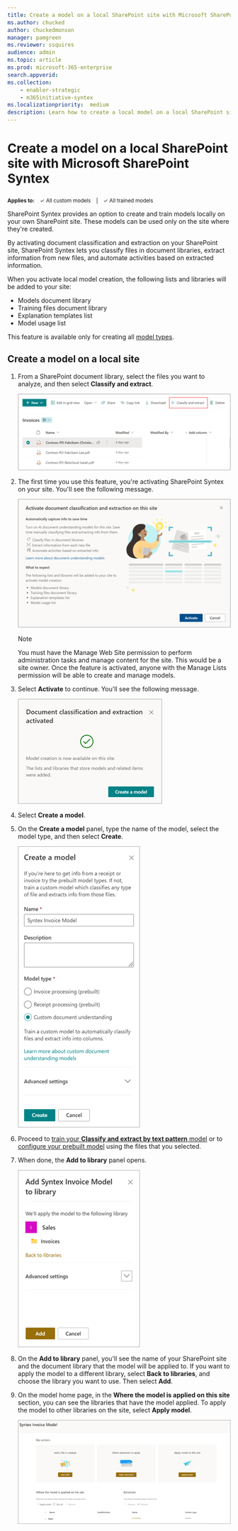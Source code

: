 ```yaml
---
title: Create a model on a local SharePoint site with Microsoft SharePoint Syntex
ms.author: chucked
author: chuckedmonson
manager: pamgreen
ms.reviewer: ssquires
audience: admin
ms.topic: article
ms.prod: microsoft-365-enterprise
search.appverid: 
ms.collection: 
    - enabler-strategic
    - m365initiative-syntex
ms.localizationpriority:  medium
description: Learn how to create a local model on a local SharePoint site with SharePoint Syntex.
---
```


# Create a model on a local SharePoint site with Microsoft SharePoint Syntex
<sub>**Applies to:**  &ensp; &#10003; All custom models &ensp; | &ensp; &#10003; All trained models</sub>

<!---
<sub>**Applies to:**</sub>
> [!div class="checklist"]
> <sub>* All custom models</sub>
> <sub>* All prebuilt models</sub>

**Applies to:**
> [!div class="checklist"]
> * All custom models
> * All prebuilt models

|Applies to  |
|---------|
|> [!div class="checklist"]<br> > * All custom models<br> > * All prebuilt models<br>   |

> [!div class="checklist"]
> * All custom models
> * All prebuilt models

> [!NOTE]
> The article applies to: > [!div class="checklist"]
> * All custom models
> * All prebuilt models
--->

SharePoint Syntex provides an option to create and train models locally on your own SharePoint site. These models can be used only on the site where they're created. 

By activating document classification and extraction on your SharePoint site, SharePoint Syntex lets you classify files in document libraries, extract information from new files, and automate activities based on extracted information.

When you activate local model creation, the following lists and libraries will be added to your site:

- Models document library
- Training files document library
- Explanation templates list
- Model usage list

This feature is available only for creating all [model types](model-types-overview.md). 

## Create a model on a local site

1. From a SharePoint document library, select the files you want to analyze, and then select **Classify and extract**.

    ![Screenshot of a SharePoint document library with the Classify and extract option highlighted.](../media/content-understanding/local-model-classify-and-extract-option.png) 

2. The first time you use this feature, you're activating SharePoint Syntex on your site. You'll see the following message.

    ![Screenshot of the Activate document classification and extraction infomation page.](../media/content-understanding/local-model-first-run-activate-message.png) 

    > [!NOTE]
    > You must have the Manage Web Site permission to perform administration tasks and manage content for the site. This would be a site owner. Once the feature is activated, anyone with the Manage Lists permission will be able to create and manage models.

3. Select **Activate** to continue. You'll see the following message.

    ![Screenshot of the Document classification and extraction activated message with the option to Create a model.](../media/content-understanding/local-model-activated-message.png) 

4. Select **Create a model**.

5. On the **Create a model** panel, type the name of the model, select the model type, and then select **Create**.

    ![Screenshot of the Create a model panel.](../media/content-understanding/local-model-create-a-model.png) 

6. Proceed to [train your **Classify and extract by text pattern** model](apply-a-model.md) or to [configure your prebuilt model](prebuilt-models.md) using the files that you selected.

7. When done, the **Add to library** panel opens.

    ![Screenshot of the Add to library panel showing the site and libraries applied.](../media/content-understanding/local-model-add-to-library-panel.png) 

8. On the **Add to library** panel, you'll see the name of your SharePoint site and the document library that the model will be applied to. If you want to apply the model to a different library, select **Back to libraries**, and choose the library you want to use. Then select **Add**.

9. On the model home page, in the **Where the model is applied on this site** section, you can see the libraries that have the model applied. To apply the model to other libraries on the site, select **Apply model**. 

    ![Screenshot of the model home page showing the Where the model is applied on the site section.](../media/content-understanding/local-model-home-page.png) 

